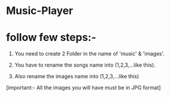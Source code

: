 # Music-Player

# follow few steps:-

1) You need to create 2 Folder in the name of 'music' & 'images'.

2) You have to rename the songs name into (1,2,3,...like this).

3) Also rename the images name into (1,2,3,...like this)

[important:- All the images you will have must be in JPG format]


